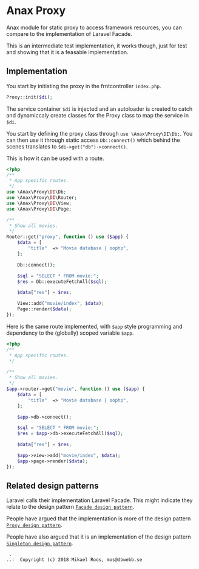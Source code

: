 Anax Proxy
===========================

Anax module for static proxy to access framework resources, you can compare to the implementation of Laravel Facade.

This is an intermediate test implementation, it works though, just for test and showing that it is a feasable implementation.



Implementation
--------------------------

You start by initiating the proxy in the frntcontroller `index.php`.

```php
Proxy::init($di);
```

The service container `$di` is injected and an autoloader is created to catch and dynamiccaly create classes for the Proxy class to map the service in `$di`.

You start by defining the proxy class through `use \Anax\Proxy\DI\Db;`. You can then use it through static access `Db::connect()` which behind the scenes translates to `$di->get("db")->connect()`.

This is how it can be used with a route. 

```php
<?php
/**
 * App specific routes.
 */
use \Anax\Proxy\DI\Db;
use \Anax\Proxy\DI\Router;
use \Anax\Proxy\DI\View;
use \Anax\Proxy\DI\Page;

/**
 * Show all movies.
 */
Router::get("proxy", function () use ($app) {
    $data = [
        "title"  => "Movie database | oophp",
    ];

    Db::connect();

    $sql = "SELECT * FROM movie;";
    $res = Db::executeFetchAll($sql);

    $data["res"] = $res;

    View::add("movie/index", $data);
    Page::render($data);
});
```

Here is the same route implemented, with `$app` style programming and dependency to the (globally) scoped variable `$app`.

```php
<?php
/**
 * App specific routes.
 */

/**
 * Show all movies.
 */
$app->router->get("movie", function () use ($app) {
    $data = [
        "title"  => "Movie database | oophp",
    ];

    $app->db->connect();

    $sql = "SELECT * FROM movie;";
    $res = $app->db->executeFetchAll($sql);

    $data["res"] = $res;

    $app->view->add("movie/index", $data);
    $app->page->render($data);
});
```



Related design patterns
--------------------------

Laravel calls their implementation Laravel Facade. This might indicate they relate to the design pattern [`Facade design pattern`](https://en.wikipedia.org/wiki/Facade_pattern).

People have argued that the implementation is more of the design pattern [`Proxy design pattern`](https://en.wikipedia.org/wiki/Proxy_pattern).

People have also argued that it is an implementation of the design pattern [`Singleton design pattern`](https://en.wikipedia.org/wiki/Singleton_pattern).



```
 .  
..:  Copyright (c) 2018 Mikael Roos, mos@dbwebb.se
```
